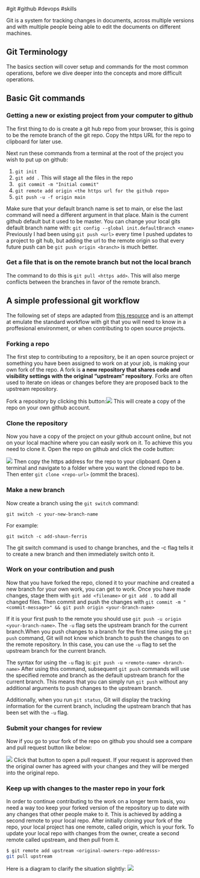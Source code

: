 #git #github #devops #skills 

Git is a system for tracking changes in documents, across multiple versions and with multiple people being able to edit the documents on different machines.

## Git Terminology

The basics section will cover setup and commands for the most common operations, before we dive deeper into the concepts and more difficult operations.

## Basic Git commands

### Getting a new or existing project from your computer to github
The first thing to do is create a git hub repo from your browser, this is going to be the remote branch of the git repo. Copy the https URL for the repo to clipboard for later use.

Next run these commands from a terminal at the root of the project you wish to put up on github:

1. `git init`
2. `git add .` This will stage all the files in the repo
3. ` git commit -m "Initial commit"`
4. `git remote add origin <the https url for the github repo>`
5. `git push -u -f origin main` 

Make sure that your default branch name is set to main, or else the last command will need a different argument in that place. Main is the current github default but it used to be master. You can change your local gits default branch name with: 
					`git config --global init.defaultBranch <name>`
Previously I had been using `git push <url>` every time I pushed updates to a project to git hub, but adding the url to the remote origin so that every future push can be `git push origin <branch>` is much better.

### Get a file that is on the remote branch but not the local branch
The command to do this is `git pull <https add>`. This will also merge conflicts between the branches in favor of the remote branch.

## A simple professional git workflow
The following set of steps are adapted from [this resource](https://github.com/firstcontributions/first-contributions) and is an attempt at emulate the standard workflow with git that you will need to know in a proffesional environment, or when contributing to open source projects.

### Forking a repo
The first step to contributing to a repository, be it an open source project or something you have been assigned to work on at your job, is making your own fork of the repo. A fork is **a new repository that shares code and visibility settings with the original “upstream” repository**. Forks are often used to iterate on ideas or changes before they are proposed back to the upstream repository.

Fork a repository by clicking this button:![](https://camo.githubusercontent.com/fcf9a4ed664cc63de2fcb14d1135072ba6d4c74a8e9bdb224ad6ab1e72600c3b/68747470733a2f2f6669727374636f6e747269627574696f6e732e6769746875622e696f2f6173736574732f526561646d652f666f726b2e706e67)
This will create a copy of the repo on your own github account.

### Clone the repository
Now you have a copy of the project on your github account online, but not on your local machine where you can easily work on it. To achieve this you need to clone it. Open the repo on github and click the code button: 

![](https://camo.githubusercontent.com/4c3f7f1bec4f04db40ecf58dc2e19c2d8992f100f3bbbc4767a9d20b29f4a43d/68747470733a2f2f6669727374636f6e747269627574696f6e732e6769746875622e696f2f6173736574732f526561646d652f636c6f6e652e706e67)
Then copy the https address for the repo to your clipboard. Open a terminal and navigate to a folder where you want the cloned repo to be. Then enter `git clone <repo-url>` (ommit the braces).

### Make a new branch
Now create a branch using the `git switch` command:
```
git switch -c your-new-branch-name
```
For example:
```
git switch -c add-shaun-ferris
```
The git switch command is used to change branches, and the -c flag tells it to create a new branch and then immediately switch onto it.

### Work on your contribution and push
Now that you have forked the repo, cloned it to your machine and created a new branch for your own work, you can get to work. Once you have made changes, stage them with `git add <filename>` or `git add .` to add all changed files. Then commit and push the changes with `git commit -m "<commit-message>" && git push origin <your-branch-name>`

If it is your first push to the remote you should use `git push -u origin <your-branch-name>`.
The `-u` flag sets the upstream branch for the current branch.When you push changes to a branch for the first time using the `git push` command, Git will not know which branch to push the changes to on the remote repository. In this case, you can use the `-u` flag to set the upstream branch for the current branch.

The syntax for using the `-u` flag is:
`git push -u <remote-name> <branch-name>`
After using this command, subsequent `git push` commands will use the specified remote and branch as the default upstream branch for the current branch. This means that you can simply run `git push` without any additional arguments to push changes to the upstream branch.

Additionally, when you run `git status`, Git will display the tracking information for the current branch, including the upstream branch that has been set with the `-u` flag.

### Submit your changes for review
Now if you go to your fork of the repo on github you should see a compare and pull request button like below:

![](https://camo.githubusercontent.com/ca3b1cefece5f3b9b3435020e6a357ca024cda5bd2b1e140a15170fcd1ec5381/68747470733a2f2f6669727374636f6e747269627574696f6e732e6769746875622e696f2f6173736574732f526561646d652f636f6d706172652d616e642d70756c6c2e706e67)
Click that button to open a pull request. If your request is approved then the original owner has agreed with your changes and they will be merged into the original repo. 

### Keep up with changes to the master repo in your fork
In order to continue contributing to the work on a longer term basis, you need a way too keep your forked version of the repository up to date with any changes that other people make to it.
This is achieved by adding a second remote to your local repo. After initially cloning your fork of the repo, your local project has one remote, called origin, which is your fork. To update your local repo with changes from the owner, create a second remote called upstream, and then pull from it.
```bash
$ git remote add upstream <original-owners-repo-addresss>
git pull upstream
```

Here is a diagram to clarify the situation slightly:
![](https://i.stack.imgur.com/cEJjT.png)